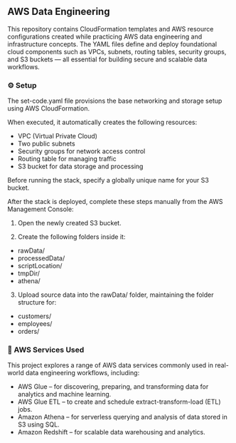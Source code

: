 ## AWS Data Engineering

This repository contains CloudFormation templates and AWS resource configurations created while practicing AWS data engineering and infrastructure concepts. The YAML files define and deploy foundational cloud components such as VPCs, subnets, routing tables, security groups, and S3 buckets — all essential for building secure and scalable data workflows.

### ⚙️ Setup

The set-code.yaml file provisions the base networking and storage setup using AWS CloudFormation.

When executed, it automatically creates the following resources:

* VPC (Virtual Private Cloud)
* Two public subnets
* Security groups for network access control
* Routing table for managing traffic
* S3 bucket for data storage and processing


Before running the stack, specify a globally unique name for your S3 bucket.


After the stack is deployed, complete these steps manually from the AWS Management Console:



1. Open the newly created S3 bucket.

2. Create the following folders inside it:

* rawData/
* processedData/
* scriptLocation/
* tmpDir/
* athena/


3. Upload source data into the rawData/ folder, maintaining the folder structure for:

* customers/
* employees/
* orders/

### 🧰 AWS Services Used

This project explores a range of AWS data services commonly used in real-world data engineering workflows, including:

* AWS Glue – for discovering, preparing, and transforming data for analytics and machine learning.
* AWS Glue ETL – to create and schedule extract-transform-load (ETL) jobs.
* Amazon Athena – for serverless querying and analysis of data stored in S3 using SQL.
* Amazon Redshift – for scalable data warehousing and analytics.
